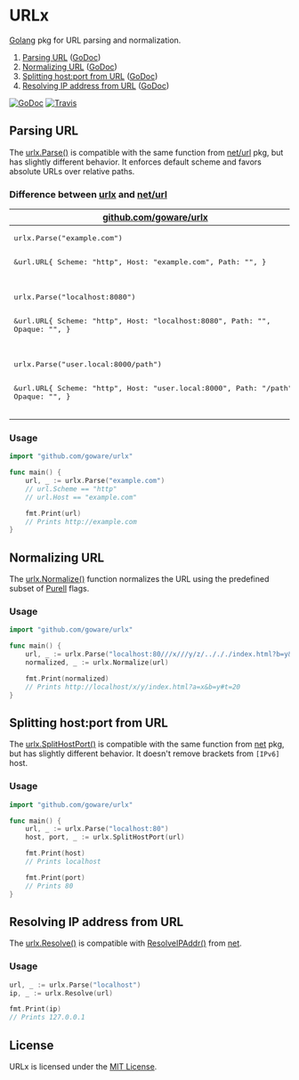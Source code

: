 # URLx
[Golang](http://golang.org/) pkg for URL parsing and normalization.

1. [Parsing URL](#parsing-url) ([GoDoc](https://godoc.org/github.com/goware/urlx#Parse))
2. [Normalizing URL](#normalizing-url)  ([GoDoc](https://godoc.org/github.com/goware/urlx#Normalize))
3. [Splitting host:port from URL](#splitting-hostport-from-url) ([GoDoc](https://godoc.org/github.com/goware/urlx#SplitHostPort))
4. [Resolving IP address from URL](#resolving-ip-address-from-url) ([GoDoc](https://godoc.org/github.com/goware/urlx#Resolve))

[![GoDoc](https://godoc.org/github.com/goware/urlx?status.png)](https://godoc.org/github.com/goware/urlx)
[![Travis](https://travis-ci.org/goware/urlx.svg?branch=master)](https://travis-ci.org/goware/urlx)

## Parsing URL

The [urlx.Parse()](https://godoc.org/github.com/goware/urlx#Parse) is compatible with the same function from [net/url](https://golang.org/pkg/net/url/#Parse) pkg, but has slightly different behavior. It enforces default scheme and favors absolute URLs over relative paths.

### Difference between [urlx](https://godoc.org/github.com/goware/urlx#Parse) and [net/url](https://golang.org/pkg/net/url/#Parse)

<table>
<thead>
<tr>
<th><a href="https://godoc.org/github.com/goware/urlx#Parse">github.com/goware/urlx</a></th>
<th><a href="https://golang.org/pkg/net/url/#Parse">net/url</a></th>
</tr>
</thead>
<tr>
<td>
<pre>
urlx.Parse("example.com")

&url.URL{
   Scheme:  "http",
   Host:    "example.com",
   Path:    "",
}
</pre>
</td>
<td>
<pre>
url.Parse("example.com")

&url.URL{
   Scheme:  "",
   Host:    "",
   Path:    "example.com",
}
</pre>
</td>
</tr>
<tr>
<td>
<pre>
urlx.Parse("localhost:8080")

&url.URL{
   Scheme:  "http",
   Host:    "localhost:8080",
   Path:    "",
   Opaque:  "",
}
</pre>
</td>
<td>
<pre>
url.Parse("localhost:8080")

&url.URL{
   Scheme:  "localhost",
   Host:    "",
   Path:    "",
   Opaque:  "8080",
}
</pre>
</td>
</tr>
<tr>
<td>
<pre>
urlx.Parse("user.local:8000/path")

&url.URL{
   Scheme:  "http",
   Host:    "user.local:8000",
   Path:    "/path",
   Opaque:  "",
}
</pre>
</td>
<td>
<pre>
url.Parse("user.local:8000/path")

&url.URL{
   Scheme:  "user.local",
   Host:    "",
   Path:    "",
   Opaque:  "8000/path",
}
</pre>
</td>
</tr>
</table>

### Usage

```go
import "github.com/goware/urlx"

func main() {
    url, _ := urlx.Parse("example.com")
    // url.Scheme == "http"
    // url.Host == "example.com"

    fmt.Print(url)
    // Prints http://example.com
}
```

## Normalizing URL

The [urlx.Normalize()](https://godoc.org/github.com/goware/urlx#Normalize) function normalizes the URL using the predefined subset of [Purell](https://github.com/PuerkitoBio/purell) flags.

### Usage

```go
import "github.com/goware/urlx"

func main() {
    url, _ := urlx.Parse("localhost:80///x///y/z/../././index.html?b=y&a=x#t=20")
    normalized, _ := urlx.Normalize(url)

    fmt.Print(normalized)
    // Prints http://localhost/x/y/index.html?a=x&b=y#t=20
}
```

## Splitting host:port from URL

The [urlx.SplitHostPort()](https://godoc.org/github.com/goware/urlx#SplitHostPort) is compatible with the same function from [net](https://golang.org/pkg/net/) pkg, but has slightly different behavior. It doesn't remove brackets from `[IPv6]` host.

### Usage

```go
import "github.com/goware/urlx"

func main() {
    url, _ := urlx.Parse("localhost:80")
    host, port, _ := urlx.SplitHostPort(url)

    fmt.Print(host)
    // Prints localhost

    fmt.Print(port)
    // Prints 80
}
```

## Resolving IP address from URL

The [urlx.Resolve()](https://godoc.org/github.com/goware/urlx#Resolve) is compatible with [ResolveIPAddr()](https://golang.org/pkg/net/#ResolveIPAddr) from [net](https://golang.org/pkg/net/).

### Usage

```go
url, _ := urlx.Parse("localhost")
ip, _ := urlx.Resolve(url)

fmt.Print(ip)
// Prints 127.0.0.1
```

## License
URLx is licensed under the [MIT License](./LICENSE).
